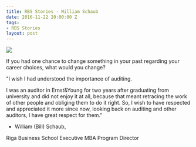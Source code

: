```yaml
---
title: RBS Stories - William Schaub
date: 2016-11-22 20:00:00 Z
tags:
- RBS Stories
layout: post
---
```


<img src="https://scontent-frt3-1.xx.fbcdn.net/v/t31.0-8/11232995_818791758249936_3023454274109475626_o.jpg?oh=7d8bc73c8d386e086e0d2ca7869ea616&oe=5920F4B5" class="img">

If you had one chance to change something in your past regarding your career choices, what would you change?


"I wish I had understood the importance of auditing. 

I was an auditor in Ernst&Young for two years after graduating from university and did not enjoy it at all, because that meant retracing the work of other people and obliging them to do it right. So, I wish to have respected and appreciated it more since now, looking back on auditing and other auditors, I have great respect for them."


- William (Bill) Schaub, 

Riga Business School Executive MBA Program Director